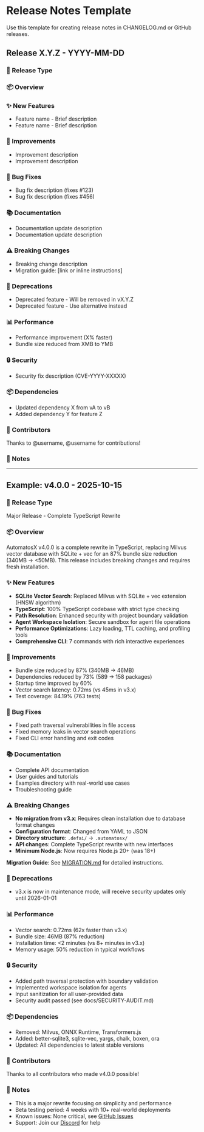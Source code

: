 # Release Notes Template

Use this template for creating release notes in CHANGELOG.md or GitHub releases.

## Release X.Y.Z - YYYY-MM-DD

### 🎯 Release Type
<!-- Choose one: Major Release / Minor Release / Patch Release / Beta Release / Alpha Release -->

### 📦 Overview
<!-- Brief summary of this release (2-3 sentences) -->

### ✨ New Features
<!-- List new features added in this release -->
- Feature name - Brief description
- Feature name - Brief description

### 🔧 Improvements
<!-- List improvements and enhancements -->
- Improvement description
- Improvement description

### 🐛 Bug Fixes
<!-- List bugs fixed in this release -->
- Bug fix description (fixes #123)
- Bug fix description (fixes #456)

### 📚 Documentation
<!-- List documentation updates -->
- Documentation update description
- Documentation update description

### ⚠️ Breaking Changes
<!-- List breaking changes (REQUIRED for major versions) -->
- Breaking change description
- Migration guide: [link or inline instructions]

### 🔄 Deprecations
<!-- List deprecated features -->
- Deprecated feature - Will be removed in vX.Y.Z
- Deprecated feature - Use alternative instead

### 📊 Performance
<!-- List performance improvements with metrics -->
- Performance improvement (X% faster)
- Bundle size reduced from XMB to YMB

### 🔒 Security
<!-- List security fixes (if any) -->
- Security fix description (CVE-YYYY-XXXXX)

### 📦 Dependencies
<!-- Major dependency updates -->
- Updated dependency X from vA to vB
- Added dependency Y for feature Z

### 🙏 Contributors
<!-- List contributors to this release -->
Thanks to @username, @username for contributions!

### 📝 Notes
<!-- Additional notes, known issues, or migration instructions -->

---

## Example: v4.0.0 - 2025-10-15

### 🎯 Release Type
Major Release - Complete TypeScript Rewrite

### 📦 Overview
AutomatosX v4.0.0 is a complete rewrite in TypeScript, replacing Milvus vector database with SQLite + vec for an 87% bundle size reduction (340MB → <50MB). This release includes breaking changes and requires fresh installation.

### ✨ New Features
- **SQLite Vector Search**: Replaced Milvus with SQLite + vec extension (HNSW algorithm)
- **TypeScript**: 100% TypeScript codebase with strict type checking
- **Path Resolution**: Enhanced security with project boundary validation
- **Agent Workspace Isolation**: Secure sandbox for agent file operations
- **Performance Optimizations**: Lazy loading, TTL caching, and profiling tools
- **Comprehensive CLI**: 7 commands with rich interactive experiences

### 🔧 Improvements
- Bundle size reduced by 87% (340MB → 46MB)
- Dependencies reduced by 73% (589 → 158 packages)
- Startup time improved by 60%
- Vector search latency: 0.72ms (vs 45ms in v3.x)
- Test coverage: 84.19% (763 tests)

### 🐛 Bug Fixes
- Fixed path traversal vulnerabilities in file access
- Fixed memory leaks in vector search operations
- Fixed CLI error handling and exit codes

### 📚 Documentation
- Complete API documentation
- User guides and tutorials
- Examples directory with real-world use cases
- Troubleshooting guide

### ⚠️ Breaking Changes
- **No migration from v3.x**: Requires clean installation due to database format changes
- **Configuration format**: Changed from YAML to JSON
- **Directory structure**: `.defai/` → `.automatosx/`
- **API changes**: Complete TypeScript rewrite with new interfaces
- **Minimum Node.js**: Now requires Node.js 20+ (was 18+)

**Migration Guide**: See [MIGRATION.md](./MIGRATION.md) for detailed instructions.

### 🔄 Deprecations
- v3.x is now in maintenance mode, will receive security updates only until 2026-01-01

### 📊 Performance
- Vector search: 0.72ms (62x faster than v3.x)
- Bundle size: 46MB (87% reduction)
- Installation time: <2 minutes (vs 8+ minutes in v3.x)
- Memory usage: 50% reduction in typical workflows

### 🔒 Security
- Added path traversal protection with boundary validation
- Implemented workspace isolation for agents
- Input sanitization for all user-provided data
- Security audit passed (see docs/SECURITY-AUDIT.md)

### 📦 Dependencies
- Removed: Milvus, ONNX Runtime, Transformers.js
- Added: better-sqlite3, sqlite-vec, yargs, chalk, boxen, ora
- Updated: All dependencies to latest stable versions

### 🙏 Contributors
Thanks to all contributors who made v4.0.0 possible!

### 📝 Notes
- This is a major rewrite focusing on simplicity and performance
- Beta testing period: 4 weeks with 10+ real-world deployments
- Known issues: None critical, see [GitHub Issues](https://github.com/defai-sg/automatosx/issues)
- Support: Join our [Discord](https://discord.gg/automatosx) for help
